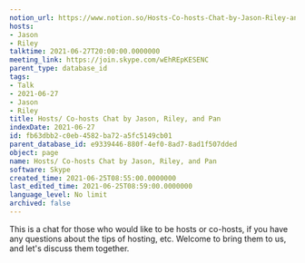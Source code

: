 ```yaml
---
notion_url: https://www.notion.so/Hosts-Co-hosts-Chat-by-Jason-Riley-and-Pan-fb63dbb2c0eb4582ba72a5fc5149cb01
hosts:
- Jason
- Riley
talktime: 2021-06-27T20:00:00.0000000
meeting_link: https://join.skype.com/wEhREpKESENC
parent_type: database_id
tags:
- Talk
- 2021-06-27
- Jason
- Riley
title: Hosts/ Co-hosts Chat by Jason, Riley, and Pan
indexDate: 2021-06-27
id: fb63dbb2-c0eb-4582-ba72-a5fc5149cb01
parent_database_id: e9339446-880f-4ef0-8ad7-8ad1f507dded
object: page
name: Hosts/ Co-hosts Chat by Jason, Riley, and Pan
software: Skype
created_time: 2021-06-25T08:55:00.0000000
last_edited_time: 2021-06-25T08:59:00.0000000
language_level: No limit
archived: false
---
```


This is a chat for those who would like to be hosts or co-hosts, if you have any questions about the tips of hosting, etc. Welcome to bring them to us, and let's discuss them together.

